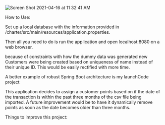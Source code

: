 ![Screen Shot 2021-04-16 at 11 32 41 AM](https://user-images.githubusercontent.com/43556685/115061019-31af4400-9eae-11eb-9edf-4dbb8f2f7369.png)

How to Use:

Set up  a local database with the information provided in /charter/src/main/resources/application.properties.
 

Then all you need to do is run the application and open localhost:8080 on a web browser.



 


because of constraints with how the dummy data was generated new Customers were being created based on uniqueness of name instead of their unique ID. This would be easily rectified with more time.

A better example of robust Spring Boot architecture is my launchCode project

This application decides to assign a customer points based on if the date of the transaction is within the past three months of the csv file being imported. A future improvement would be to have it dynamically remove points as soon as the date becomes older than three months.

Things to improve this project: 
